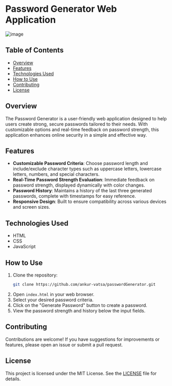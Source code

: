 # Password Generator Web Application

![image](https://github.com/user-attachments/assets/e6a13c33-762d-40f1-8c42-c7f13c0afef6)


## Table of Contents

- [Overview](#overview)
- [Features](#features)
- [Technologies Used](#technologies-used)
- [How to Use](#how-to-use)
- [Contributing](#contributing)
- [License](#license)

## Overview

The Password Generator is a user-friendly web application designed to help users create strong, secure passwords tailored to their needs. With customizable options and real-time feedback on password strength, this application enhances online security in a simple and effective way.

## Features

- **Customizable Password Criteria**: Choose password length and include/exclude character types such as uppercase letters, lowercase letters, numbers, and special characters.
- **Real-Time Password Strength Evaluation**: Immediate feedback on password strength, displayed dynamically with color changes.
- **Password History**: Maintains a history of the last three generated passwords, complete with timestamps for easy reference.
- **Responsive Design**: Built to ensure compatibility across various devices and screen sizes.

## Technologies Used

- HTML
- CSS
- JavaScript

## How to Use

1. Clone the repository:
   ```bash
   git clone https://github.com/ankur-vatsa/passwordGenerator.git
   ```
2. Open `index.html` in your web browser.
3. Select your desired password criteria.
4. Click on the "Generate Password" button to create a password.
5. View the password strength and history below the input fields.

## Contributing

Contributions are welcome! If you have suggestions for improvements or features, please open an issue or submit a pull request.

## License

This project is licensed under the MIT License. See the [LICENSE](LICENSE) file for details.
